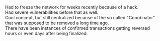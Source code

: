 Had to freeze the network for weeks recently because of a hack.<br>
Had severe vulnerabilities before that as well.<br>
Cool concept, but still centralized because of the so called "Coordinator" that was supposed to be removed a long time ago.<br>
There have been instances of confirmed transactions getting reversed hours or even days after being finalized.<br>
